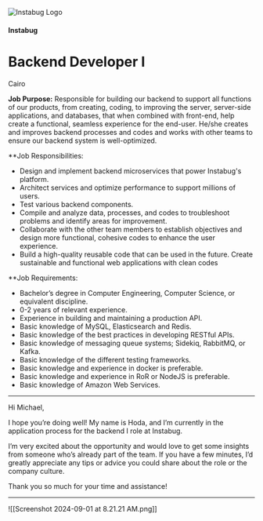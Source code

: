 
![Instabug Logo](https://media.glassdoor.com/sql/678074/instabug-squarelogo-1567293455828.png)

#### Instabug

# Backend Developer I

Cairo

**Job Purpose:**
Responsible for building our backend to support all functions of our products, from creating, coding, to improving the server, server-side applications, and databases, that when combined with front-end, help create a functional, seamless experience for the end-user. He/she creates and improves backend processes and codes and works with other teams to ensure our backend system is well-optimized.  
  
**Job Responsibilities:  
- Design and implement backend microservices that power Instabug's platform.
- Architect services and optimize performance to support millions of users.
- Test various backend components.
- Compile and analyze data, processes, and codes to troubleshoot problems and identify areas for improvement.
- Collaborate with the other team members to establish objectives and design more functional, cohesive codes to enhance the user experience.
- Build a high-quality reusable code that can be used in the future.
Create sustainable and functional web applications with clean codes  
 

**Job Requirements:  
- Bachelor’s degree in Computer Engineering, Computer Science, or equivalent discipline.
- 0-2 years of relevant experience.
- Experience in building and maintaining a production API.
- Basic knowledge of MySQL, Elasticsearch and Redis.
- Basic knowledge of the best practices in developing RESTful APIs.
- Basic knowledge of messaging queue systems; Sidekiq, RabbitMQ, or Kafka.
- Basic knowledge of the different testing frameworks.
- Basic knowledge and experience in docker is preferable.
- Basic knowledge and experience in RoR or NodeJS is preferable.
- Basic knowledge of Amazon Web Services.

-----------

Hi Michael,

I hope you’re doing well! My name is Hoda, and I’m currently in the application process for the backend I role at Instabug.

I’m very excited about the opportunity and would love to get some insights from someone who’s already part of the team. If you have a few minutes, I’d greatly appreciate any tips or advice you could share about the role or the company culture.

Thank you so much for your time and assistance!

-----------------
![[Screenshot 2024-09-01 at 8.21.21 AM.png]]